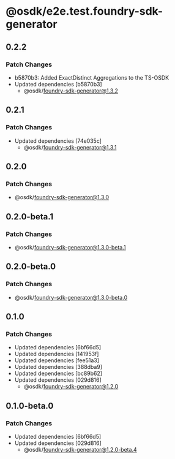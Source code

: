 # @osdk/e2e.test.foundry-sdk-generator

## 0.2.2

### Patch Changes

- b5870b3: Added ExactDistinct Aggregations to the TS-OSDK
- Updated dependencies [b5870b3]
  - @osdk/foundry-sdk-generator@1.3.2

## 0.2.1

### Patch Changes

- Updated dependencies [74e035c]
  - @osdk/foundry-sdk-generator@1.3.1

## 0.2.0

### Patch Changes

- @osdk/foundry-sdk-generator@1.3.0

## 0.2.0-beta.1

### Patch Changes

- @osdk/foundry-sdk-generator@1.3.0-beta.1

## 0.2.0-beta.0

### Patch Changes

- @osdk/foundry-sdk-generator@1.3.0-beta.0

## 0.1.0

### Patch Changes

- Updated dependencies [6bf66d5]
- Updated dependencies [141953f]
- Updated dependencies [fee51a3]
- Updated dependencies [388dba9]
- Updated dependencies [bc89b62]
- Updated dependencies [029d816]
  - @osdk/foundry-sdk-generator@1.2.0

## 0.1.0-beta.0

### Patch Changes

- Updated dependencies [6bf66d5]
- Updated dependencies [029d816]
  - @osdk/foundry-sdk-generator@1.2.0-beta.4
